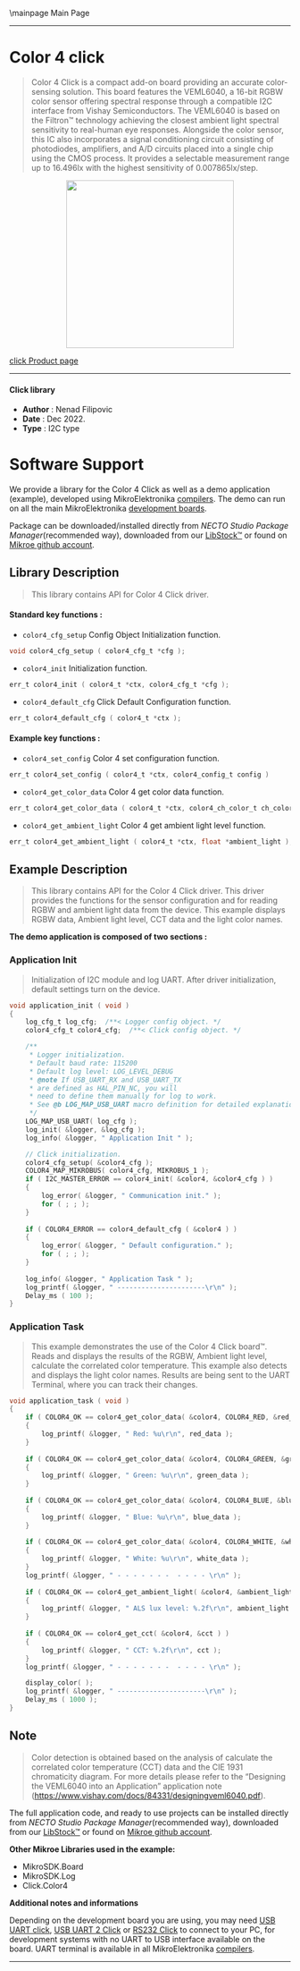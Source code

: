 \mainpage Main Page

---
# Color 4 click

> Color 4 Click is a compact add-on board providing an accurate color-sensing solution. 
> This board features the VEML6040, a 16-bit RGBW color sensor offering spectral 
> response through a compatible I2C interface from Vishay Semiconductors. 
> The VEML6040 is based on the Filtron™ technology achieving the closest 
> ambient light spectral sensitivity to real-human eye responses. 
> Alongside the color sensor, this IC also incorporates a signal conditioning circuit consisting of photodiodes, 
> amplifiers, and A/D circuits placed into a single chip using the CMOS process. 
> It provides a selectable measurement range up to 16.496lx with the highest sensitivity of 0.007865lx/step.

<p align="center">
  <img src="https://download.mikroe.com/images/click_for_ide/color4_click.png" height=300px>
</p>

[click Product page](https://www.mikroe.com/color-4-click)

---


#### Click library

- **Author**        : Nenad Filipovic
- **Date**          : Dec 2022.
- **Type**          : I2C type


# Software Support

We provide a library for the Color 4 Click
as well as a demo application (example), developed using MikroElektronika
[compilers](https://www.mikroe.com/necto-studio).
The demo can run on all the main MikroElektronika [development boards](https://www.mikroe.com/development-boards).

Package can be downloaded/installed directly from *NECTO Studio Package Manager*(recommended way), downloaded from our [LibStock&trade;](https://libstock.mikroe.com) or found on [Mikroe github account](https://github.com/MikroElektronika/mikrosdk_click_v2/tree/master/clicks).

## Library Description

> This library contains API for Color 4 Click driver.

#### Standard key functions :

- `color4_cfg_setup` Config Object Initialization function.
```c
void color4_cfg_setup ( color4_cfg_t *cfg );
```

- `color4_init` Initialization function.
```c
err_t color4_init ( color4_t *ctx, color4_cfg_t *cfg );
```

- `color4_default_cfg` Click Default Configuration function.
```c
err_t color4_default_cfg ( color4_t *ctx );
```

#### Example key functions :

- `color4_set_config` Color 4 set configuration function.
```c
err_t color4_set_config ( color4_t *ctx, color4_config_t config ) 
```

- `color4_get_color_data` Color 4 get color data function.
```c
err_t color4_get_color_data ( color4_t *ctx, color4_ch_color_t ch_color, uint16_t *color_data );
```

- `color4_get_ambient_light` Color 4 get ambient light level function.
```c
err_t color4_get_ambient_light ( color4_t *ctx, float *ambient_light );
```

## Example Description

> This library contains API for the Color 4 Click driver.
> This driver provides the functions for the sensor configuration
> and for reading RGBW and ambient light data from the device.
> This example displays RGBW data, Ambient light level, CCT data 
> and the light color names.

**The demo application is composed of two sections :**

### Application Init

> Initialization of I2C module and log UART.
> After driver initialization, default settings turn on the device.

```c
void application_init ( void ) 
{
    log_cfg_t log_cfg;  /**< Logger config object. */
    color4_cfg_t color4_cfg;  /**< Click config object. */

    /** 
     * Logger initialization.
     * Default baud rate: 115200
     * Default log level: LOG_LEVEL_DEBUG
     * @note If USB_UART_RX and USB_UART_TX 
     * are defined as HAL_PIN_NC, you will 
     * need to define them manually for log to work. 
     * See @b LOG_MAP_USB_UART macro definition for detailed explanation.
     */
    LOG_MAP_USB_UART( log_cfg );
    log_init( &logger, &log_cfg );
    log_info( &logger, " Application Init " );

    // Click initialization.
    color4_cfg_setup( &color4_cfg );
    COLOR4_MAP_MIKROBUS( color4_cfg, MIKROBUS_1 );
    if ( I2C_MASTER_ERROR == color4_init( &color4, &color4_cfg ) ) 
    {
        log_error( &logger, " Communication init." );
        for ( ; ; );
    }
    
    if ( COLOR4_ERROR == color4_default_cfg ( &color4 ) )
    {
        log_error( &logger, " Default configuration." );
        for ( ; ; );
    }
    
    log_info( &logger, " Application Task " );
    log_printf( &logger, " ----------------------\r\n" );
    Delay_ms ( 100 );
}

```

### Application Task

> This example demonstrates the use of the Color 4 Click board™.
> Reads and displays the results of the RGBW, Ambient light level, 
> calculate the correlated color temperature. 
> This example also detects and displays the light color names.
> Results are being sent to the UART Terminal, where you can track their changes.

```c
void application_task ( void ) 
{
    if ( COLOR4_OK == color4_get_color_data( &color4, COLOR4_RED, &red_data ) )
    {
        log_printf( &logger, " Red: %u\r\n", red_data );    
    }
    
    if ( COLOR4_OK == color4_get_color_data( &color4, COLOR4_GREEN, &green_data ) )
    {
        log_printf( &logger, " Green: %u\r\n", green_data );   
    }
    
    if ( COLOR4_OK == color4_get_color_data( &color4, COLOR4_BLUE, &blue_data ) )
    {
        log_printf( &logger, " Blue: %u\r\n", blue_data );
    }
    
    if ( COLOR4_OK == color4_get_color_data( &color4, COLOR4_WHITE, &white_data ) )
    {
        log_printf( &logger, " White: %u\r\n", white_data );    
    }
    log_printf( &logger, " - - - - - - -  - - - - \r\n" );
    
    if ( COLOR4_OK == color4_get_ambient_light( &color4, &ambient_light ) )
    {
        log_printf( &logger, " ALS lux level: %.2f\r\n", ambient_light );    
    }
    
    if ( COLOR4_OK == color4_get_cct( &color4, &cct ) )
    {
        log_printf( &logger, " CCT: %.2f\r\n", cct );   
    }
    log_printf( &logger, " - - - - - - -  - - - - \r\n" );

    display_color( );
    log_printf( &logger, " ----------------------\r\n" );
    Delay_ms ( 1000 );
}
```

## Note

> Color detection is obtained based on the analysis 
> of calculate the correlated color temperature (CCT) data 
> and the CIE 1931 chromaticity diagram.
> For more details please refer to the “Designing the VEML6040 into an Application” 
> application note (https://www.vishay.com/docs/84331/designingveml6040.pdf).

The full application code, and ready to use projects can be installed directly from *NECTO Studio Package Manager*(recommended way), downloaded from our [LibStock&trade;](https://libstock.mikroe.com) or found on [Mikroe github account](https://github.com/MikroElektronika/mikrosdk_click_v2/tree/master/clicks).

**Other Mikroe Libraries used in the example:**

- MikroSDK.Board
- MikroSDK.Log
- Click.Color4

**Additional notes and informations**

Depending on the development board you are using, you may need
[USB UART click](https://www.mikroe.com/usb-uart-click),
[USB UART 2 Click](https://www.mikroe.com/usb-uart-2-click) or
[RS232 Click](https://www.mikroe.com/rs232-click) to connect to your PC, for
development systems with no UART to USB interface available on the board. UART
terminal is available in all MikroElektronika
[compilers](https://shop.mikroe.com/compilers).

---
